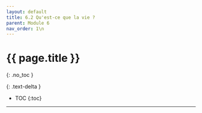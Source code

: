 ```yaml
---
layout: default
title: 6.2 Qu'est-ce que la vie ?
parent: Module 6
nav_order: 1\n
---
```


# {{ page.title }}
{: .no_toc }

{: .text-delta }
- TOC
{:toc}
---
